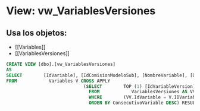 # View: vw_VariablesVersiones

## Usa los objetos:
- [[Variables]]
- [[VariablesVersiones]]

```sql
CREATE VIEW [dbo].[vw_VariablesVersiones]
AS
SELECT        [IdVariable], [IdComisionModeloSub], [NombreVariable], [DescripcionVariable], [IdVariableVersion], [ConsecutivoVariable], [ValorVariable]
FROM            Variables V CROSS APPLY
                             (SELECT        TOP (1) [IdVariableVersion], [ConsecutivoVariable], [ValorVariable]
                               FROM            VariablesVersiones AS VV
                               WHERE        (VV.IdVariable = V.IDVariable)
                               ORDER BY ConsecutivoVariable DESC) RESULTADO



```
